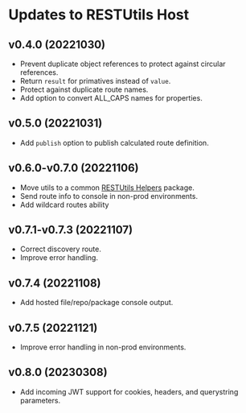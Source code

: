 # Updates to RESTUtils Host

## v0.4.0 (20221030)

* Prevent duplicate object references to protect against circular references.
* Return `result` for primatives instead of `value`.
* Protect against duplicate route names.
* Add option to convert ALL_CAPS names for properties.

## v0.5.0 (20221031)

* Add `publish` option to publish calculated route definition.

## v0.6.0-v0.7.0 (20221106)

* Move utils to a common [RESTUtils Helpers](https://www.npmjs.com/package/restutils-helpers) package.
* Send route info to console in non-prod environments.
* Add wildcard routes ability

## v0.7.1-v0.7.3 (20221107)

* Correct discovery route.  
* Improve error handling.  

## v0.7.4 (20221108)

* Add hosted file/repo/package console output.

## v0.7.5 (20221121)

* Improve error handling in non-prod environments.

## v0.8.0 (20230308)

* Add incoming JWT support for cookies, headers, and querystring parameters.
